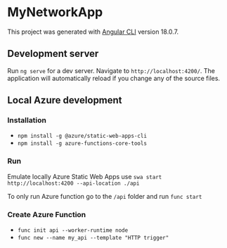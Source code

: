 # MyNetworkApp

This project was generated with [Angular CLI](https://github.com/angular/angular-cli) version 18.0.7.

## Development server

Run `ng serve` for a dev server. Navigate to `http://localhost:4200/`. The application will automatically reload if you change any of the source files.

## Local Azure development

### Installation

- `npm install -g @azure/static-web-apps-cli`
- `npm install -g azure-functions-core-tools`

### Run

Emulate locally Azure Static Web Apps use `swa start http://localhost:4200 --api-location ./api`

To only run Azure function go to the `/api` folder and run `func start`

### Create Azure Function

- `func init api --worker-runtime node`
- `func new --name my_api --template "HTTP trigger"`
